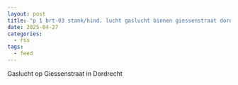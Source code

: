 ```yaml
---
layout: post
title: "p 1 brt-03 stank/hind. lucht gaslucht binnen giessenstraat dordrecht 186531"
date: 2025-04-27
categories: 
  - rss
tags: 
  - feed
---
```


Gaslucht op Giessenstraat in Dordrecht
